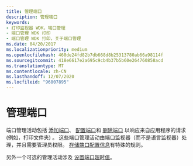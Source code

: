 ```yaml
---
title: 管理端口
description: 管理端口
keywords:
- 打印监视器 WDK，端口管理
- 端口管理 WDK 打印
- 端口管理 WDK 打印，关于端口管理
ms.date: 04/20/2017
ms.localizationpriority: medium
ms.openlocfilehash: 460de24fd82b7db668d8b25313780ab66a98114f
ms.sourcegitcommit: 418e6617e2a695c9cb4b37b5b60e264760858acd
ms.translationtype: MT
ms.contentlocale: zh-CN
ms.lasthandoff: 12/07/2020
ms.locfileid: "96807895"
---
```

# <a name="managing-a-port"></a>管理端口





端口管理活动包括 [添加端口](adding-a-port.md)、 [配置端口](configuring-a-port.md)和 [删除端口](deleting-a-port.md) 以响应来自应用程序的请求 (例如，打印文件夹) 。 这些端口管理活动由端口监视器（而不是语言监视器）处理，并且需要管理员权限。 [存储端口配置信息](storing-port-configuration-information.md)有特殊的规则。

另外一个可选的管理活动涉及 [设置端口超时值](setting-port-time-out-values.md)。

 

 





